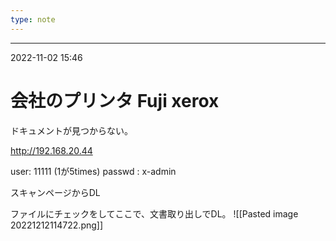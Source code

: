 ```yaml
---
type: note
---
```



---
2022-11-02  15:46

# 会社のプリンタ Fuji xerox

ドキュメントが見つからない。

http://192.168.20.44

user: 11111      (1が5times)
passwd : x-admin



スキャンページからDL

ファイルにチェックをしてここで、文書取り出しでDL。
![[Pasted image 20221212114722.png]]